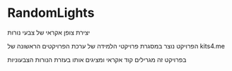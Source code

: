 # RandomLights
יצירת צופן אקראי של צבעי נורות

הפרויקט נוצר במסגרת פרויקטי הלמידה של ערכת הפרויקטים הראשונה של kits4.me

בפרויקט זה מגרילים קוד אקראי ומציגים אותו בעזרת הנורות הצבעוניות
